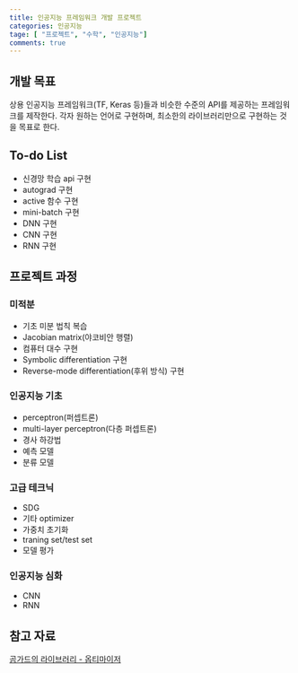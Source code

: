```yaml
---
title: 인공지능 프레임워크 개발 프로젝트
categories: 인공지능
tage: [ "프로젝트", "수학", "인공지능"]
comments: true
---
```


## 개발 목표

상용 인공지능 프레임워크(TF, Keras 등)들과 비슷한 수준의 API를 제공하는 프레임워크를 제작한다. 각자 원하는 언어로 구현하며, 최소한의 라이브러리만으로 구현하는 것을 목표로 한다.

## To-do List

* 신경망 학습 api 구현
* autograd 구현
* active 함수 구현
* mini-batch 구현
* DNN 구현
* CNN 구현
* RNN 구현

## 프로젝트 과정

### 미적분

* 기초 미분 법칙 복습
* Jacobian matrix(야코비안 행렬)
* 컴퓨터 대수 구현
* Symbolic differentiation 구현
* Reverse-mode differentiation(후위 방식) 구현

### 인공지능 기초

* perceptron(퍼셉트론)
* multi-layer perceptron(다층 퍼셉트론)
* 경사 하강법
* 예측 모델
* 분류 모델

### 고급 테크닉

* SDG
* 기타 optimizer
* 가중치 초기화
* traning set/test set
* 모델 평가

### 인공지능 심화

* CNN
* RNN

## 참고 자료

[곰가드의 라이브러리 - 옵티마이저](https://gomguard.tistory.com/187)